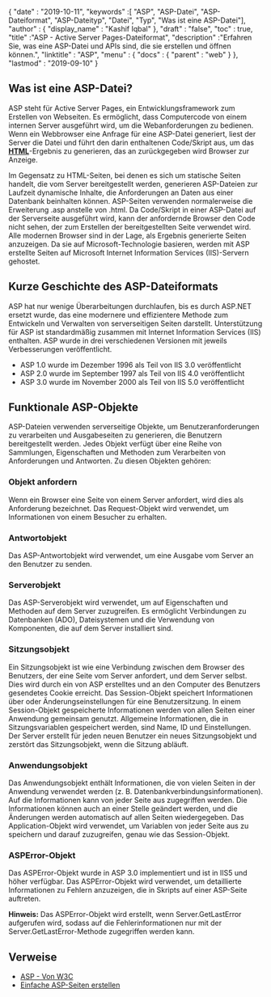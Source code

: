 {
  "date" : "2019-10-11",
  "keywords" :[ "ASP", "ASP-Datei", "ASP-Dateiformat", "ASP-Dateityp", "Datei", "Typ", "Was ist eine ASP-Datei"],
  "author" : {
    "display_name" : "Kashif Iqbal"
},
  "draft" : "false",
  "toc" : true,
  "title" :"ASP - Active Server Pages-Dateiformat",
  "description" :"Erfahren Sie, was eine ASP-Datei und APIs sind, die sie erstellen und öffnen können.",
  "linktitle" : "ASP",
  "menu" : {
    "docs" : {
      "parent" : "web"
}
},
  "lastmod" : "2019-09-10"
}

## Was ist eine ASP-Datei?

ASP steht für Active Server Pages, ein Entwicklungsframework zum Erstellen von Webseiten. Es ermöglicht, dass Computercode von einem internen Server ausgeführt wird, um die Webanforderungen zu bedienen. Wenn ein Webbrowser eine Anfrage für eine ASP-Datei generiert, liest der Server die Datei und führt den darin enthaltenen Code/Skript aus, um das **[HTML](/de/web/html/)**-Ergebnis zu generieren, das an zurückgegeben wird Browser zur Anzeige.

Im Gegensatz zu HTML-Seiten, bei denen es sich um statische Seiten handelt, die vom Server bereitgestellt werden, generieren ASP-Dateien zur Laufzeit dynamische Inhalte, die Anforderungen an Daten aus einer Datenbank beinhalten können. ASP-Seiten verwenden normalerweise die Erweiterung .asp anstelle von .html. Da Code/Skript in einer ASP-Datei auf der Serverseite ausgeführt wird, kann der anfordernde Browser den Code nicht sehen, der zum Erstellen der bereitgestellten Seite verwendet wird. Alle modernen Browser sind in der Lage, als Ergebnis generierte Seiten anzuzeigen. Da sie auf Microsoft-Technologie basieren, werden mit ASP erstellte Seiten auf Microsoft Internet Information Services (IIS)-Servern gehostet.

## Kurze Geschichte des ASP-Dateiformats
ASP hat nur wenige Überarbeitungen durchlaufen, bis es durch ASP.NET ersetzt wurde, das eine modernere und effizientere Methode zum Entwickeln und Verwalten von serverseitigen Seiten darstellt. Unterstützung für ASP ist standardmäßig zusammen mit Internet Information Services (IIS) enthalten. ASP wurde in drei verschiedenen Versionen mit jeweils Verbesserungen veröffentlicht.

* ASP 1.0 wurde im Dezember 1996 als Teil von IIS 3.0 veröffentlicht
* ASP 2.0 wurde im September 1997 als Teil von IIS 4.0 veröffentlicht
* ASP 3.0 wurde im November 2000 als Teil von IIS 5.0 veröffentlicht

## Funktionale ASP-Objekte

ASP-Dateien verwenden serverseitige Objekte, um Benutzeranforderungen zu verarbeiten und Ausgabeseiten zu generieren, die Benutzern bereitgestellt werden. Jedes Objekt verfügt über eine Reihe von Sammlungen, Eigenschaften und Methoden zum Verarbeiten von Anforderungen und Antworten. Zu diesen Objekten gehören:

### Objekt anfordern

Wenn ein Browser eine Seite von einem Server anfordert, wird dies als Anforderung bezeichnet. Das Request-Objekt wird verwendet, um Informationen von einem Besucher zu erhalten.

### Antwortobjekt

Das ASP-Antwortobjekt wird verwendet, um eine Ausgabe vom Server an den Benutzer zu senden.

### Serverobjekt

Das ASP-Serverobjekt wird verwendet, um auf Eigenschaften und Methoden auf dem Server zuzugreifen. Es ermöglicht Verbindungen zu Datenbanken (ADO), Dateisystemen und die Verwendung von Komponenten, die auf dem Server installiert sind.

### Sitzungsobjekt

Ein Sitzungsobjekt ist wie eine Verbindung zwischen dem Browser des Benutzers, der eine Seite vom Server anfordert, und dem Server selbst. Dies wird durch ein von ASP erstelltes und an den Computer des Benutzers gesendetes Cookie erreicht. Das Session-Objekt speichert Informationen über oder Änderungseinstellungen für eine Benutzersitzung. In einem Session-Objekt gespeicherte Informationen werden von allen Seiten einer Anwendung gemeinsam genutzt. Allgemeine Informationen, die in Sitzungsvariablen gespeichert werden, sind Name, ID und Einstellungen. Der Server erstellt für jeden neuen Benutzer ein neues Sitzungsobjekt und zerstört das Sitzungsobjekt, wenn die Sitzung abläuft.

### Anwendungsobjekt

Das Anwendungsobjekt enthält Informationen, die von vielen Seiten in der Anwendung verwendet werden (z. B. Datenbankverbindungsinformationen). Auf die Informationen kann von jeder Seite aus zugegriffen werden. Die Informationen können auch an einer Stelle geändert werden, und die Änderungen werden automatisch auf allen Seiten wiedergegeben. Das Application-Objekt wird verwendet, um Variablen von jeder Seite aus zu speichern und darauf zuzugreifen, genau wie das Session-Objekt.

### ASPError-Objekt

Das ASPError-Objekt wurde in ASP 3.0 implementiert und ist in IIS5 und höher verfügbar. Das ASPError-Objekt wird verwendet, um detaillierte Informationen zu Fehlern anzuzeigen, die in Skripts auf einer ASP-Seite auftreten.

**Hinweis:** Das ASPError-Objekt wird erstellt, wenn Server.GetLastError aufgerufen wird, sodass auf die Fehlerinformationen nur mit der Server.GetLastError-Methode zugegriffen werden kann.

## Verweise

* [ASP - Von W3C](https://www.w3schools.com/asp/default.asp)
* [Einfache ASP-Seiten erstellen](https://learn.microsoft.com/en-us/previous-versions/iis/6.0-sdk/ms524741(v=vs.90))

